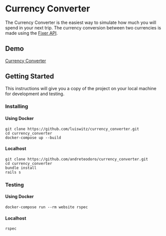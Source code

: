 # Currency Converter

The Currency Converter is the easiest way to simulate how much you will spend in your next trip. 
The currency conversion between two currencies is made using the [Fixer API](http://fixer.io/).

## Demo
[Currency Converter](https://easy-currencyconverter.herokuapp.com/)

## Getting Started

This instructions will give you a copy of the project on your local machine for development and testing.

### Installing

#### Using Docker
```
git clone https://github.com/luiswitz/currency_converter.git
cd currency_converter
docker-compose up --build
```

#### Localhost
```
git clone https://github.com/andreteodoro/currency_converter.git
cd currency_converter
bundle install
rails s
```

### Testing

#### Using Docker
```
docker-compose run --rm website rspec
```

#### Localhost
```
rspec
```
